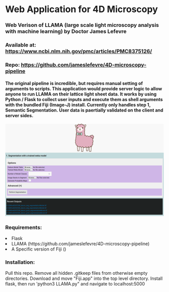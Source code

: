 # Web Application for 4D Microscopy

### Web Verison of LLAMA (large scale light microscopy analysis with machine learning) by Doctor James Lefevre <br>
### Available at: https://www.ncbi.nlm.nih.gov/pmc/articles/PMC8375126/ 
### Repo: https://github.com/jameslefevre/4D-microscopy-pipeline

#### The original pipeline is incredible, but requires manual setting of arguments to scripts. This application would provide server logic to allow anyone to run LLAMA on their lattice light sheet data. It works by using Python / Flask to collect user inputs and execute them as shell arguments with the bundled Fiji (Image-J) install. Currently only handles step 1, Semantic Segmentation. User data is paertially validated on the client and server sides. 

<img src='llama.png' alt='LLAMA User Interface'>

### Requirements:<br>
<li> Flask </li>
<li> LLAMA (https://github.com/jameslefevre/4D-microscopy-pipeline) </li>
<li> A Specific version of Fiji () </li>

### Installation:
<p> Pull this repo. Remove all hidden .gitkeep files from otherwise empty directories. Download and move "Fiji.app" into the top level directory. Install flask, then run 'python3 LLAMA.py" and navigate to localhost:5000 </p>
